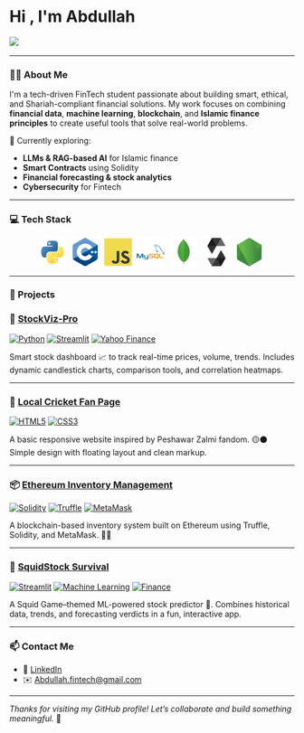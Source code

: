#  Hi , I'm Abdullah

<img src="https://static.vecteezy.com/system/resources/previews/005/922/898/large_2x/abstract-financial-technology-in-online-system-consisting-of-various-online-transaction-icons-digital-finance-in-the-internet-vector.jpg">

---

###  👨‍💻 About Me

I'm a tech-driven FinTech student passionate about building smart, ethical, and Shariah-compliant financial solutions. My work focuses on combining **financial data**, **machine learning**, **blockchain**, and **Islamic finance principles** to create useful tools that solve real-world problems.

📌 Currently exploring:
- **LLMs & RAG-based AI** for Islamic finance
- **Smart Contracts** using Solidity
- **Financial forecasting & stock analytics**
- **Cybersecurity** for Fintech

---

### 💻 Tech Stack

<div align="center">
  <img src="https://github.com/devicons/devicon/blob/master/icons/python/python-original.svg" title="Python" alt="Python" width="50" height="50"/>&nbsp;
  <img src="https://github.com/devicons/devicon/blob/master/icons/cplusplus/cplusplus-original.svg" title="C++" alt="C++" width="50" height="50"/>&nbsp;
  <img src="https://github.com/devicons/devicon/blob/master/icons/javascript/javascript-original.svg" title="JavaScript" alt="JavaScript" width="50" height="50"/>&nbsp;
  <img src="https://github.com/devicons/devicon/blob/master/icons/mysql/mysql-original-wordmark.svg" title="MySQL" alt="MySQL" width="50" height="50"/>&nbsp;
  <img src="https://github.com/devicons/devicon/blob/master/icons/mongodb/mongodb-original.svg" title="MongoDB" alt="MongoDB" width="50" height="50"/>&nbsp;
  <img src="https://github.com/devicons/devicon/blob/master/icons/solidity/solidity-original.svg" title="Solidity" alt="Solidity" width="50" height="50"/>&nbsp;
  <img src="https://github.com/devicons/devicon/blob/master/icons/nodejs/nodejs-original.svg" title="Node.js" alt="Node.js" width="50" height="50"/>&nbsp;
</div>


---
### 📁 Projects

### 🚀 [StockViz-Pro](https://github.com/Abdullah-ft/StockViz-Pro)
[![Python](https://img.shields.io/badge/Python-3776AB?style=flat-square&logo=python&logoColor=white)](https://www.python.org/)
[![Streamlit](https://img.shields.io/badge/Streamlit-FF4B4B?style=flat-square&logo=streamlit&logoColor=white)](https://streamlit.io/)
[![Yahoo Finance](https://img.shields.io/badge/Yahoo%20Finance-6001D2?style=flat-square&logo=yahoo&logoColor=white)](https://finance.yahoo.com/)
  
Smart stock dashboard 📈 to track real-time prices, volume, trends. Includes dynamic candlestick charts, comparison tools, and correlation heatmaps.

---

### 🏏 [Local Cricket Fan Page](https://github.com/Abdullah-ft/Local-Cricket-Fan-Page)
[![HTML5](https://img.shields.io/badge/HTML5-E34F26?style=flat-square&logo=html5&logoColor=white)](https://developer.mozilla.org/en-US/docs/Web/Guide/HTML/HTML5)
[![CSS3](https://img.shields.io/badge/CSS3-1572B6?style=flat-square&logo=css3&logoColor=white)](https://developer.mozilla.org/en-US/docs/Web/CSS)

A basic responsive website inspired by Peshawar Zalmi fandom. 🟡⚫ Simple design with floating layout and clean markup.

---

### 📦 [Ethereum Inventory Management](https://github.com/Abdullah-ft/MultiWarehouseInventory)
[![Solidity](https://img.shields.io/badge/Solidity-363636?style=flat-square&logo=solidity&logoColor=white)](https://soliditylang.org/)
[![Truffle](https://img.shields.io/badge/Truffle-5E3C61?style=flat-square&logo=truffle&logoColor=white)](https://trufflesuite.com/)
[![MetaMask](https://img.shields.io/badge/MetaMask-F6851B?style=flat-square&logo=metamask&logoColor=white)](https://metamask.io/)

A blockchain-based inventory system built on Ethereum using Truffle, Solidity, and MetaMask. 👛🧾

---

### 🦑 [SquidStock Survival](https://github.com/Abdullah-ft/SquidStockSurvival)
[![Streamlit](https://img.shields.io/badge/Streamlit-FF4B4B?style=flat-square&logo=streamlit&logoColor=white)](https://streamlit.io/)
[![Machine Learning](https://img.shields.io/badge/Machine%20Learning-007ACC?style=flat-square&logo=scikitlearn&logoColor=white)](https://scikit-learn.org/)
[![Finance](https://img.shields.io/badge/YFinance-8B0000?style=flat-square)](https://pypi.org/project/yfinance/)

A Squid Game–themed ML-powered stock predictor 🎯. Combines historical data, trends, and forecasting verdicts in a fun, interactive app.

---


### 📫 Contact Me

- 💼 [LinkedIn](www.linkedin.com/in/abdullah-khan-899840330)   
- ✉️ Abdullah.fintech@gmail.com  

---

_Thanks for visiting my GitHub profile! Let’s collaborate and build something meaningful._ 🌟
